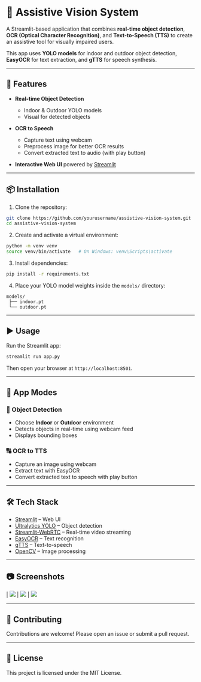 # 🧠 Assistive Vision System

A Streamlit-based application that combines **real-time object detection**, **OCR (Optical Character Recognition)**, and **Text-to-Speech (TTS)** to create an assistive tool for visually impaired users.

This app uses **YOLO models** for indoor and outdoor object detection, **EasyOCR** for text extraction, and **gTTS** for speech synthesis.

---

## 🚀 Features

* **Real-time Object Detection**

  * Indoor & Outdoor YOLO models
  * Visual for detected objects

* **OCR to Speech**

  * Capture text using webcam
  * Preprocess image for better OCR results
  * Convert extracted text to audio (with play button)

* **Interactive Web UI** powered by [Streamlit](https://streamlit.io)

---

## 📦 Installation

1. Clone the repository:

```bash
git clone https://github.com/yourusername/assistive-vision-system.git
cd assistive-vision-system
```

2. Create and activate a virtual environment:

```bash
python -m venv venv
source venv/bin/activate   # On Windows: venv\Scripts\activate
```

3. Install dependencies:

```bash
pip install -r requirements.txt
```

4. Place your YOLO model weights inside the `models/` directory:

```
models/
 ├── indoor.pt
 └── outdoor.pt
```

---

## ▶️ Usage

Run the Streamlit app:

```bash
streamlit run app.py
```

Then open your browser at `http://localhost:8501`.

---

## 📖 App Modes

### 🧍 Object Detection

* Choose **Indoor** or **Outdoor** environment
* Detects objects in real-time using webcam feed
* Displays bounding boxes

### 🔠 OCR to TTS

* Capture an image using webcam
* Extract text with EasyOCR
* Convert extracted text to speech with play button

---

## 🛠️ Tech Stack

* [Streamlit](https://streamlit.io) – Web UI
* [Ultralytics YOLO](https://github.com/ultralytics/ultralytics) – Object detection
* [Streamlit-WebRTC](https://github.com/whitphx/streamlit-webrtc) – Real-time video streaming
* [EasyOCR](https://github.com/JaidedAI/EasyOCR) – Text recognition
* [gTTS](https://github.com/pndurette/gTTS) – Text-to-speech
* [OpenCV](https://opencv.org) – Image processing

---

## 📷 Screenshots

| ![](assets/1.jpeg)
| ![](assets/2.jpeg)
| ![](assets/3.jpeg)

---

## 🤝 Contributing

Contributions are welcome! Please open an issue or submit a pull request.

---

## 📜 License

This project is licensed under the MIT License.
